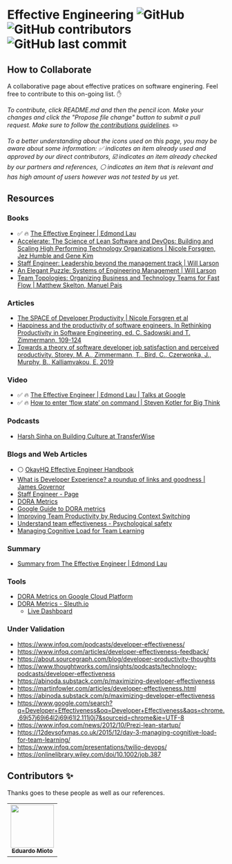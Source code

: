 # Effective Engineering  ![GitHub](https://img.shields.io/github/license/eduardomioto/effective-engineering?style=flat-square) ![GitHub contributors](https://img.shields.io/github/contributors/eduardomioto/effective-engineering?color=%232E8DCD&style=flat-square) ![GitHub last commit](https://img.shields.io/github/last-commit/eduardomioto/effective-engineering?style=flat-square)

## How to Collaborate
A collaborative page about effective pratices on software enginering. Feel free to contribute to this on-going list. :hand:

*To contribute, click README.md and then the pencil icon. Make your changes and click the "Propose file change" button to submit a pull request. Make sure to follow [the contributions guidelines](CONTRIBUTING.md).* :pencil2:

*To a better understanding about the icons used on this page, you may be aware about some information: :white_check_mark: indicates an item already used and approved by our direct contributors, :ballot_box_with_check: indicates an item already checked by our partners and references, :white_circle: indicates an item that is relevant and has high amount of users however was not tested by us yet.* 

## Resources  <a name="resources"></a>
### Books
- :white_check_mark: :fire: [The Effective Engineer | Edmond Lau](https://www.amazon.com/Effective-Engineer-Engineering-Disproportionate-Meaningful/dp/0996128107)
- [Accelerate: The Science of Lean Software and DevOps: Building and Scaling High Performing Technology Organizations | Nicole Forsgren, Jez Humble and Gene Kim](https://www.amazon.com/Accelerate-Software-Performing-Technology-Organizations/dp/1942788339)
- [Staff Engineer: Leadership beyond the management track | Will Larson ](https://www.amazon.com/Staff-Engineer-Leadership-beyond-management-ebook/dp/B08RMSHYGG/ref=d_dccs_mdi_sccl_2_4/146-6503296-9811631?pd_rd_w=pkplP&content-id=amzn1.sym.bd415a11-8cc5-4919-ad94-5fb4ec1e70df&pf_rd_p=bd415a11-8cc5-4919-ad94-5fb4ec1e70df&pf_rd_r=HKVZA6AV1SA0XHPAXB2M&pd_rd_wg=2WNLY&pd_rd_r=0a7122ea-f5bc-48bb-bfe8-5d3487dad31e&pd_rd_i=B08RMSHYGG&psc=1)
- [An Elegant Puzzle: Systems of Engineering Management | Will Larson](https://www.amazon.com/Elegant-Puzzle-Systems-Engineering-Management-ebook/dp/B07QYCHJ7V/ref=d_dccs_mdi_sccl_2_5/146-6503296-9811631?pd_rd_w=pkplP&content-id=amzn1.sym.bd415a11-8cc5-4919-ad94-5fb4ec1e70df&pf_rd_p=bd415a11-8cc5-4919-ad94-5fb4ec1e70df&pf_rd_r=HKVZA6AV1SA0XHPAXB2M&pd_rd_wg=2WNLY&pd_rd_r=0a7122ea-f5bc-48bb-bfe8-5d3487dad31e&pd_rd_i=B07QYCHJ7V&psc=1)
- [Team Topologies: Organizing Business and Technology Teams for Fast Flow | Matthew Skelton, Manuel Pais](https://www.amazon.com/Team-Topologies-Organizing-Business-Technology-ebook/dp/B09JWT9S4D/ref=d_dccs_mdi_sccl_1_16/146-6503296-9811631?pd_rd_w=6XTqm&content-id=amzn1.sym.bd415a11-8cc5-4919-ad94-5fb4ec1e70df&pf_rd_p=bd415a11-8cc5-4919-ad94-5fb4ec1e70df&pf_rd_r=R5CQANY8T8QQTNCW2YKV&pd_rd_wg=HdTug&pd_rd_r=dff3ecc6-6304-4e13-843b-3bf348877480&pd_rd_i=B09JWT9S4D&psc=1)

### Articles
- [The SPACE of Developer Productivity | Nicole Forsgren et al](https://queue.acm.org/detail.cfm?id=3454124)
- [Happiness and the productivity of software engineers. In Rethinking Productivity in Software Engineering, ed. C. Sadowski and T. Zimmermann, 109-124](https://link.springer.com/chapter/10.1007/978-1-4842-4221-6_10)
- [Towards a theory of software developer job satisfaction and perceived productivity. Storey, M. A., Zimmermann, T., Bird, C., Czerwonka, J., Murphy, B., Kalliamvakou, E. 2019](https://ieeexplore.ieee.org/document/8851296)

### Video
- :white_check_mark: :fire: [The Effective Engineer | Edmond Lau | Talks at Google](https://www.youtube.com/watch?v=BnIz7H5ruy0)
- :white_check_mark: :fire: [How to enter ‘flow state’ on command | Steven Kotler for Big Think ](https://youtu.be/znwUCNrjpD4)

### Podcasts
- [Harsh Sinha on Building Culture at TransferWise](https://www.infoq.com/podcasts/Harsh-Sinha-transferwise-building-culture/)

### Blogs and Web Articles
- :white_circle: [OkayHQ Effective Engineer Handbook](https://www.okayhq.com/handbook/)
- [What is Developer Experience? a roundup of links and goodness | James Governor](https://redmonk.com/jgovernor/2022/02/21/what-is-developer-experience-a-roundup-of-links-and-goodness/)
- [Staff Engineer - Page](https://staffeng.com/guides)
- [DORA Metrics](https://www.devops-research.com/research.html?utm_source=cloud.google.com&utm_medium=referral)
- [Google Guide to DORA metrics](https://cloud.google.com/architecture/devops)
- [Improving Team Productivity by Reducing Context Switching](https://www.linkedin.com/pulse/improving-team-productivity-reducing-context-karen-casella/)
- [Understand team effectiveness - Psychological safety](https://rework.withgoogle.com/guides/understanding-team-effectiveness/steps/identify-dynamics-of-effective-teams/)
- [Managing Cognitive Load for Team Learning](https://12devsofxmas.co.uk/2015/12/day-3-managing-cognitive-load-for-team-learning/)

### Summary
- [Summary from The Effective Engineer | Edmond Lau](https://gist.github.com/rondy/af1dee1d28c02e9a225ae55da2674a6f)

### Tools
- [DORA Metrics on Google Cloud Platform](https://github.com/GoogleCloudPlatform/fourkeys)
- [DORA Metrics - Sleuth.io](https://www.sleuth.io/integrations)
     - [Live Dashboard](https://app.sleuth.io/sleuth/search)

### Under Validation
- https://www.infoq.com/podcasts/developer-effectiveness/
- https://www.infoq.com/articles/developer-effectiveness-feedback/
- https://about.sourcegraph.com/blog/developer-productivity-thoughts
- https://www.thoughtworks.com/insights/podcasts/technology-podcasts/developer-effectiveness
- https://abinoda.substack.com/p/maximizing-developer-effectiveness
- https://martinfowler.com/articles/developer-effectiveness.html
- https://abinoda.substack.com/p/maximizing-developer-effectiveness
- https://www.google.com/search?q=Developer+Effectiveness&oq=Developer+Effectiveness&aqs=chrome..69i57j69i64l2j69i61l2.111j0j7&sourceid=chrome&ie=UTF-8
- https://www.infoq.com/news/2012/10/Prezi-lean-startup/
- https://12devsofxmas.co.uk/2015/12/day-3-managing-cognitive-load-for-team-learning/
- https://www.infoq.com/presentations/twilio-devops/
- https://onlinelibrary.wiley.com/doi/10.1002/job.387




## Contributors ✨  <a name="contributors"></a>

Thanks goes to these people as well as our references.

<!-- ALL-CONTRIBUTORS-LIST:START - Do not remove or modify this section -->
<!-- prettier-ignore-start -->
<!-- markdownlint-disable -->
<table>
  <tr>
    <td align="center">
      <a href="https://eduardomioto.com"><img src="https://avatars.githubusercontent.com/eduardomioto" width="100px;" alt=""/>
      <br />
      <sub><b>Eduardo Mioto</b></sub></a>
      <br />
    </td>
 </tr>
</table>
<!-- markdownlint-enable -->
<!-- prettier-ignore-end -->
<!-- ALL-CONTRIBUTORS-LIST:END -->
